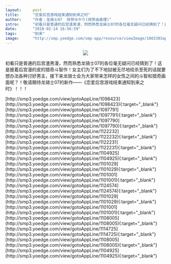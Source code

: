 ```yaml
---
layout:     post
title:      "恋爱后宫游戏结束通知到来之时"
author:     "作者：龙骑士07  绯贺ゆかり(绯贺由香理)"
intro:      "初看只是普通的后宫渣男漫，然而熟悉龙骑士07的各位毫无疑问已经猜到了！这是披着后宫漫的皮的猎奇斗智作！女主们为了不下地狱被无尽地绞杀至死的话就要想办法各种讨好男主，接下来龙骑士会为大家带来怎样的女性之间的斗智和猎奇画面呢？！敬请期待龙骑士07的新作——《恋爱后宫游戏结束通知到来之时》！！！"
date:       "2018-02-14 16:56:59"
tags:       "到来"
image:      "http://smp.yoedge.com/smp-app/resource/viewImage/1003303appline.png"
---
```

<div style="text-align: center">
<p><img src="http://smp.yoedge.com/smp-app/resource/viewImage/1003303appline.png"/></p>
</div>
<p class="post-meta">
<span>初看只是普通的后宫渣男漫，然而熟悉龙骑士07的各位毫无疑问已经猜到了！这是披着后宫漫的皮的猎奇斗智作！女主们为了不下地狱被无尽地绞杀至死的话就要想办法各种讨好男主，接下来龙骑士会为大家带来怎样的女性之间的斗智和猎奇画面呢？！敬请期待龙骑士07的新作——《恋爱后宫游戏结束通知到来之时》！！！</span>
</p>
[http://smp3.yoedge.com/view/gotoAppLine/1098423](http://smp3.yoedge.com/view/gotoAppLine/1098423){:target="_blank"}
[http://smp3.yoedge.com/view/gotoAppLine/1097791](http://smp3.yoedge.com/view/gotoAppLine/1097791){:target="_blank"}
[http://smp3.yoedge.com/view/gotoAppLine/1097790](http://smp3.yoedge.com/view/gotoAppLine/1097790){:target="_blank"}
[http://smp3.yoedge.com/view/gotoAppLine/1122232](http://smp3.yoedge.com/view/gotoAppLine/1122232){:target="_blank"}
[http://smp3.yoedge.com/view/gotoAppLine/1122231](http://smp3.yoedge.com/view/gotoAppLine/1122231){:target="_blank"}
[http://smp3.yoedge.com/view/gotoAppLine/1104925](http://smp3.yoedge.com/view/gotoAppLine/1104925){:target="_blank"}
[http://smp3.yoedge.com/view/gotoAppLine/1101029](http://smp3.yoedge.com/view/gotoAppLine/1101029){:target="_blank"}
[http://smp3.yoedge.com/view/gotoAppLine/1101001](http://smp3.yoedge.com/view/gotoAppLine/1101001){:target="_blank"}
[http://smp3.yoedge.com/view/gotoAppLine/1124574](http://smp3.yoedge.com/view/gotoAppLine/1124574){:target="_blank"}
[http://smp3.yoedge.com/view/gotoAppLine/1101029](http://smp3.yoedge.com/view/gotoAppLine/1101029){:target="_blank"}
[http://smp3.yoedge.com/view/gotoAppLine/1101001](http://smp3.yoedge.com/view/gotoAppLine/1101001){:target="_blank"}
[http://smp3.yoedge.com/view/gotoAppLine/1108005](http://smp3.yoedge.com/view/gotoAppLine/1108005){:target="_blank"}
[http://smp3.yoedge.com/view/gotoAppLine/1114725](http://smp3.yoedge.com/view/gotoAppLine/1114725){:target="_blank"}
[http://smp3.yoedge.com/view/gotoAppLine/1108005](http://smp3.yoedge.com/view/gotoAppLine/1108005){:target="_blank"}
[http://smp3.yoedge.com/view/gotoAppLine/1104925](http://smp3.yoedge.com/view/gotoAppLine/1104925){:target="_blank"}


